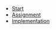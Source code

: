 <!-- _sidebar_.md -->
* [Start](README.md)
* [Assignment](assignment.md)
* [Implementation](implementation.md)